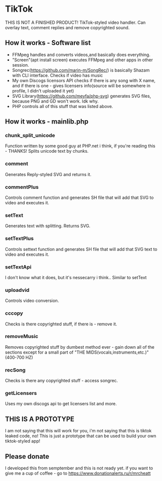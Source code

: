 # TikTok
THIS IS NOT A FINISHED PRODUCT! TikTok-styled video handler. Can overlay text, comment replies and remove copyrighted sound.
## How it works - Software list
- FFMpeg handles and converts videos,and basically does everything.
- "Screen"(apt install screen) executes FFMpeg and other apps in other session.
- Songrec(https://github.com/marin-m/SongRec/) is basically Shazam with CLI interface. Checks if video has music
- My own Discogs licensors API checks if there is any song with X name, and if there is one - gives licensers info(source will be somewhere in profile, I didn't uploaded it yet)
- SVG Library(https://github.com/meyfa/php-svg) generates SVG files, because PNG and GD won't work. Idk why.
- PHP controls all of this stuff that was listed above.
## How it works - mainlib.php
### chunk_split_unicode 
Function written by some good guy at PHP.net i think, if you're reading this - THANKS! Splits unicode text by chunks.
### comment
Generates Reply-styled SVG and returns it.
### commentPlus
Controls comment function and generates SH file that will add that SVG to video and executes it.
### setText
Generates text with splitting. Returns SVG.
### setTextPlus
Controls settext function and generates SH file that will add that SVG text to video and executes it.
### setTextApi
I don't know what it does, but it's nessecarry i think.. Similar to setText
### uploadvid
Controls video conversion.
### cccopy
Checks is there copyrighted stuff, if there is - remove it.
### removeMusic
Removes copyrighted stuff by dumbest method ever - gain down all of the sections except for a small part of "THE MIDS(vocals,instruments,etc.)"(400-700 HZ)
### recSong  
Checks is there any copyrighted stuff - access songrec.
### getLicensers
Uses my own discogs api to get licensers list and more.
## THIS IS A PROTOTYPE
I am not saying that this will work for you, i'm not saying that this is tiktok leaked code, no! This is just a prototype that can be used to build your own tiktok-styled app!

## Please donate
I developed this from semptember and this is not ready yet. if you want to give me a cup of coffee - go to https://www.donationalerts.ru/r/mrcheatt 

